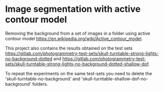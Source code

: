 # Image segmentation with active contour model
Removing the background from a set of images in a folder using active contour model https://en.wikipedia.org/wiki/Active_contour_model.

This project also contains the results obtained on the test sets https://gitlab.com/photogrammetry-test-sets/skull-turntable-strong-lights-no-background-dotted and https://gitlab.com/photogrammetry-test-sets/skull-turntable-strong-lights-no-background-dotted-shallow-dof.

To repeat the experiments on the same test-sets you need to delete the 'skull-turntable-no-background' and 'skull-turntable-shallow-dof-no-background' folders.
